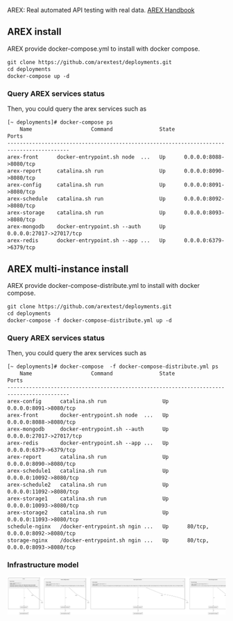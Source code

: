 AREX: Real automated API testing with real data. [AREX Handbook](https://arextest.github.io/arex-doc/index.html)

## AREX install  
AREX provide docker-compose.yml to install with docker compose.

```
git clone https://github.com/arextest/deployments.git
cd deployments
docker-compose up -d
```  
### Query AREX services status  

Then, you could query the arex services such as    

```
[~ deployments]# docker-compose ps
    Name                   Command               State                 Ports              
------------------------------------------------------------------------------------------
arex-front      docker-entrypoint.sh node  ...   Up      0.0.0.0:8088->8080/tcp  
arex-report     catalina.sh run                  Up      0.0.0.0:8090->8080/tcp  
arex-config     catalina.sh run                  Up      0.0.0.0:8091->8080/tcp  
arex-schedule   catalina.sh run                  Up      0.0.0.0:8092->8080/tcp  
arex-storage    catalina.sh run                  Up      0.0.0.0:8093->8080/tcp 
arex-mongodb    docker-entrypoint.sh --auth      Up      0.0.0.0:27017->27017/tcp
arex-redis      docker-entrypoint.sh --app ...   Up      0.0.0.0:6379->6379/tcp  
```
## AREX multi-instance install 
AREX provide docker-compose-distribute.yml to install with docker compose.

```
git clone https://github.com/arextest/deployments.git
cd deployments
docker-compose -f docker-compose-distribute.yml up -d
```  
### Query AREX services status  

Then, you could query the arex services such as    

```
[~ deployments]# docker-compose  -f docker-compose-distribute.yml ps
    Name                   Command               State                 Ports              
------------------------------------------------------------------------------------------
arex-config      catalina.sh run                  Up      0.0.0.0:8091->8080/tcp           
arex-front       docker-entrypoint.sh node  ...   Up      0.0.0.0:8088->8080/tcp           
arex-mongodb     docker-entrypoint.sh --auth      Up      0.0.0.0:27017->27017/tcp         
arex-redis       docker-entrypoint.sh --app ...   Up      0.0.0.0:6379->6379/tcp           
arex-report      catalina.sh run                  Up      0.0.0.0:8090->8080/tcp           
arex-schedule1   catalina.sh run                  Up      0.0.0.0:10092->8080/tcp          
arex-schedule2   catalina.sh run                  Up      0.0.0.0:11092->8080/tcp          
arex-storage1    catalina.sh run                  Up      0.0.0.0:10093->8080/tcp          
arex-storage2    catalina.sh run                  Up      0.0.0.0:11093->8080/tcp          
schedule-nginx   /docker-entrypoint.sh ngin ...   Up      80/tcp, 0.0.0.0:8092->8080/tcp   
storage-nginx    /docker-entrypoint.sh ngin ...   Up      80/tcp, 0.0.0.0:8093->8080/tcp   
```




### Infrastructure model

![Infrastructure model](.infragenie/infrastructure_model.png)